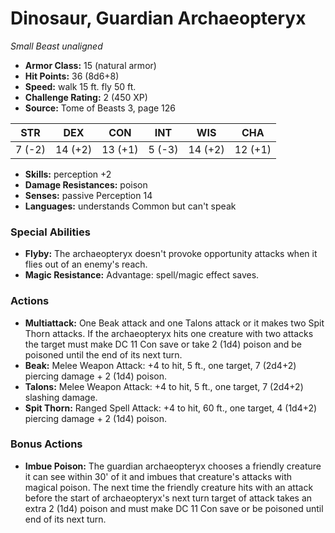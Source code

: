 # Dinosaur, Guardian Archaeopteryx

*Small* *Beast* *unaligned*

- **Armor Class:** 15 (natural armor)
- **Hit Points:** 36 (8d6+8)
- **Speed:** walk 15 ft. fly 50 ft.
- **Challenge Rating:** 2 (450 XP)
- **Source:** Tome of Beasts 3, page 126

| STR | DEX | CON | INT | WIS | CHA |
| --- | --- | --- | --- | --- | --- |
| 7 (-2) | 14 (+2) | 13 (+1) | 5 (-3) | 14 (+2) | 12 (+1) |

- **Skills:** perception +2
- **Damage Resistances:** poison
- **Senses:** passive Perception 14
- **Languages:** understands Common but can't speak

### Special Abilities

- **Flyby:** The archaeopteryx doesn't provoke opportunity attacks when it flies out of an enemy's reach.
- **Magic Resistance:** Advantage: spell/magic effect saves.

### Actions

- **Multiattack:** One Beak attack and one Talons attack or it makes two Spit Thorn attacks. If the archaeopteryx hits one creature with two attacks the target must make DC 11 Con save or take 2 (1d4) poison and be poisoned until the end of its next turn.
- **Beak:** Melee Weapon Attack: +4 to hit, 5 ft., one target, 7 (2d4+2) piercing damage + 2 (1d4) poison.
- **Talons:** Melee Weapon Attack: +4 to hit, 5 ft., one target, 7 (2d4+2) slashing damage.
- **Spit Thorn:** Ranged Spell Attack: +4 to hit, 60 ft., one target, 4 (1d4+2) piercing damage + 2 (1d4) poison.

### Bonus Actions

- **Imbue Poison:** The guardian archaeopteryx chooses a friendly creature it can see within 30' of it and imbues that creature's attacks with magical poison. The next time the friendly creature hits with an attack before the start of archaeopteryx's next turn target of attack takes an extra 2 (1d4) poison and must make DC 11 Con save or be poisoned until end of its next turn.


